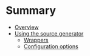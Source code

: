 # Summary

- [Overview](./overview.md)
- [Using the source generator](./generator.md)
    - [Wrappers](./wrappers.md)
    - [Configuration options](./options.md)